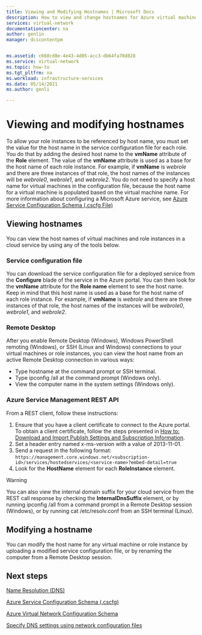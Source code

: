 ```yaml
---
title: Viewing and Modifying Hostnames | Microsoft Docs
description: How to view and change hostnames for Azure virtual machines, web and worker roles for name resolution
services: virtual-network
documentationcenter: na
author: genlin
manager: dcscontentpm


ms.assetid: c668cd8e-4e43-4d05-acc3-db64fa78d828
ms.service: virtual-network
ms.topic: how-to
ms.tgt_pltfrm: na
ms.workload: infrastructure-services
ms.date: 05/14/2021
ms.author: genli

---
```

# Viewing and modifying hostnames
To allow your role instances to be referenced by host name, you must set the value for the host name in the service configuration file for each role. You do that by adding the desired host name to the **vmName** attribute of the **Role** element. The value of the **vmName** attribute is used as a base for the host name of each role instance. For example, if **vmName** is *webrole* and there are three instances of that role, the host names of the instances will be *webrole0*, *webrole1*, and *webrole2*. You do not need to specify a host name for virtual machines in the configuration file, because the host name for a virtual machine is populated based on the virtual machine name. For more information about configuring a Microsoft Azure service, see [Azure Service Configuration Schema (.cscfg File)](/previous-versions/azure/reference/ee758710(v=azure.100))

## Viewing hostnames
You can view the host names of virtual machines and role instances in a cloud service by using any of the tools below.

### Service configuration file
You can download the service configuration file for a deployed service from the **Configure** blade of the service in the Azure portal. You can then look for the **vmName** attribute for the **Role name** element to see the host name. Keep in mind that this host name is used as a base for the host name of each role instance. For example, if **vmName** is *webrole* and there are three instances of that role, the host names of the instances will be *webrole0*, *webrole1*, and *webrole2*.

### Remote Desktop
After you enable Remote Desktop (Windows), Windows PowerShell remoting (Windows), or SSH (Linux and Windows) connections to your virtual machines or role instances, you can view the host name from an active Remote Desktop connection in various ways:

* Type hostname at the command prompt or SSH terminal.
* Type ipconfig /all at the command prompt (Windows only).
* View the computer name in the system settings (Windows only).

### Azure Service Management REST API
From a REST client, follow these instructions:

1. Ensure that you have a client certificate to connect to the Azure portal. To obtain a client certificate, follow the steps presented in [How to: Download and Import Publish Settings and Subscription Information](/previous-versions/dynamicsnav-2013/dn385850(v=nav.70)). 
2. Set a header entry named x-ms-version with a value of 2013-11-01.
3. Send a request in the following format: `https://management.core.windows.net/<subscription-id>/services/hostedservices/<service-name>?embed-detail=true`
4. Look for the **HostName** element for each **RoleInstance** element.

> [!WARNING]
> You can also view the internal domain suffix for your cloud service from the REST call response by checking the **InternalDnsSuffix** element, or by running ipconfig /all from a command prompt in a Remote Desktop session (Windows), or by running cat /etc/resolv.conf from an SSH terminal (Linux).
> 
> 

## Modifying a hostname
You can modify the host name for any virtual machine or role instance by uploading a modified service configuration file, or by renaming the computer from a Remote Desktop session.

## Next steps
[Name Resolution (DNS)](virtual-networks-name-resolution-for-vms-and-role-instances.md)

[Azure Service Configuration Schema (.cscfg)](/previous-versions/azure/reference/ee758710(v=azure.100))

[Azure Virtual Network Configuration Schema](/previous-versions/azure/reference/jj157100(v=azure.100))

[Specify DNS settings using network configuration files](/previous-versions/azure/virtual-network/virtual-networks-specifying-a-dns-settings-in-a-virtual-network-configuration-file)
